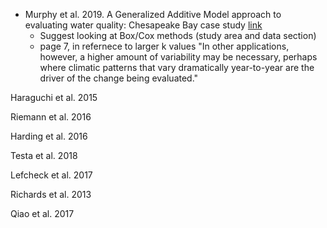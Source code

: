 * Murphy et al. 2019. A Generalized Additive Model approach to evaluating water quality: Chesapeake Bay case study [link](https://doi.org/10.1016/j.envsoft.2019.03.027)
    * Suggest looking at Box/Cox methods (study area and data section)
    * page 7, in refernece to larger k values "In other applications, however, a higher amount of variability may be necessary, perhaps where climatic patterns that vary dramatically year-to-year are the driver of the change being evaluated."

Haraguchi et al. 2015

Riemann et al. 2016

Harding et al. 2016

Testa et al. 2018

Lefcheck et al. 2017

Richards et al. 2013

Qiao et al. 2017